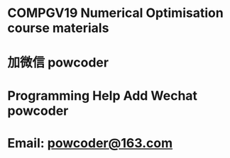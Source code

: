 # COMPGV19 Numerical Optimisation course materials
# 加微信 powcoder

# Programming Help Add Wechat powcoder

# Email: powcoder@163.com

